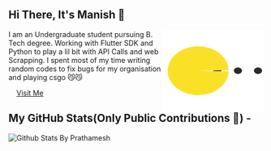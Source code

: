 ## Hi There, It's Manish 👋

<img align="right" width="200" height="161" src="https://raw.githubusercontent.com/Aniket965/Aniket965/master/pacman.svg?sanitize=true">

I am an Undergraduate student pursuing B. Tech degree. Working with Flutter SDK and Python to play a lil bit with API Calls and web Scrapping. I spent most of my time writing random codes to fix bugs for my organisation and playing csgo 😼😼

&nbsp; &nbsp; [Visit Me](https://mannnish.me)
<br />


## My GitHub Stats(Only Public Contributions 🥴) -
  
  ![Github Stats By Prathamesh](https://github-readme-stats.vercel.app/api?username=mannnish&show_icons=true&title_color=fff&icon_color=79ff97&text_color=9f9f9f&bg_color=151515)  
</br>
